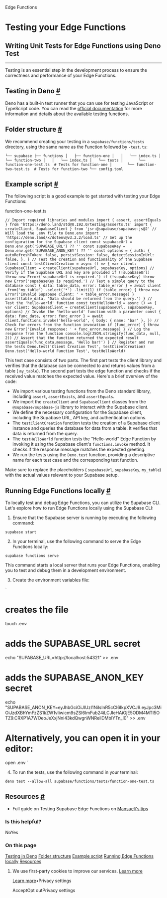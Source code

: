 Edge Functions

# Testing your Edge Functions

## Writing Unit Tests for Edge Functions using Deno Test

* * *

Testing is an essential step in the development process to ensure the correctness and performance of your Edge Functions.

## Testing in Deno [\#](https://supabase.com/docs/guides/functions/unit-test\#testing-in-deno)

Deno has a built-in test runner that you can use for testing JavaScript or TypeScript code. You can read the [official documentation](https://docs.deno.com/runtime/manual/basics/testing/) for more information and details about the available testing functions.

## Folder structure [\#](https://supabase.com/docs/guides/functions/unit-test\#folder-structure)

We recommend creating your testing in a `supabase/functions/tests` directory, using the same name as the Function followed by `-test.ts`:

`
└── supabase
    ├── functions
    │   ├── function-one
    │   │   └── index.ts
    │   └── function-two
    │   │   └── index.ts
    │   └── tests
    │       └── function-one-test.ts  # Tests for function-one
    │       └── function-two-test.ts  # Tests for function-two
    └── config.toml
`

## Example script [\#](https://supabase.com/docs/guides/functions/unit-test\#example-script)

The following script is a good example to get started with testing your Edge Functions:

function-one-test.ts

`
// Import required libraries and modules
import { assert, assertEquals } from 'https://deno.land/std@0.192.0/testing/asserts.ts'
import { createClient, SupabaseClient } from 'jsr:@supabase/supabase-js@2'
// Will load the .env file to Deno.env
import 'https://deno.land/x/dotenv@v3.2.2/load.ts'
// Set up the configuration for the Supabase client
const supabaseUrl = Deno.env.get('SUPABASE_URL') ?? ''
const supabaseKey = Deno.env.get('SUPABASE_ANON_KEY') ?? ''
const options = {
auth: {
    autoRefreshToken: false,
    persistSession: false,
    detectSessionInUrl: false,
},
}
// Test the creation and functionality of the Supabase client
const testClientCreation = async () => {
var client: SupabaseClient = createClient(supabaseUrl, supabaseKey, options)
// Verify if the Supabase URL and key are provided
if (!supabaseUrl) throw new Error('supabaseUrl is required.')
if (!supabaseKey) throw new Error('supabaseKey is required.')
// Test a simple query to the database
const { data: table_data, error: table_error } = await client
    .from('my_table')
    .select('*')
    .limit(1)
if (table_error) {
    throw new Error('Invalid Supabase client: ' + table_error.message)
}
assert(table_data, 'Data should be returned from the query.')
}
// Test the 'hello-world' function
const testHelloWorld = async () => {
var client: SupabaseClient = createClient(supabaseUrl, supabaseKey, options)
// Invoke the 'hello-world' function with a parameter
const { data: func_data, error: func_error } = await client.functions.invoke('hello-world', {
    body: { name: 'bar' },
})
// Check for errors from the function invocation
if (func_error) {
    throw new Error('Invalid response: ' + func_error.message)
}
// Log the response from the function
console.log(JSON.stringify(func_data, null, 2))
// Assert that the function returned the expected result
assertEquals(func_data.message, 'Hello bar!')
}
// Register and run the tests
Deno.test('Client Creation Test', testClientCreation)
Deno.test('Hello-world Function Test', testHelloWorld)
`

This test case consists of two parts. The first part tests the client library and verifies that the database can be connected to and returns values from a table ( `my_table`). The second part tests the edge function and checks if the received value matches the expected value. Here's a brief overview of the code:

- We import various testing functions from the Deno standard library, including `assert`, `assertExists`, and `assertEquals`.
- We import the `createClient` and `SupabaseClient` classes from the `@supabase/supabase-js` library to interact with the Supabase client.
- We define the necessary configuration for the Supabase client, including the Supabase URL, API key, and authentication options.
- The `testClientCreation` function tests the creation of a Supabase client instance and queries the database for data from a table. It verifies that data is returned from the query.
- The `testHelloWorld` function tests the "Hello-world" Edge Function by invoking it using the Supabase client's `functions.invoke` method. It checks if the response message matches the expected greeting.
- We run the tests using the `Deno.test` function, providing a descriptive name for each test case and the corresponding test function.

Make sure to replace the placeholders ( `supabaseUrl`, `supabaseKey`, `my_table`) with the actual values relevant to your Supabase setup.

## Running Edge Functions locally [\#](https://supabase.com/docs/guides/functions/unit-test\#running-edge-functions-locally)

To locally test and debug Edge Functions, you can utilize the Supabase CLI. Let's explore how to run Edge Functions locally using the Supabase CLI:

1. Ensure that the Supabase server is running by executing the following command:



`
supabase start
`

2. In your terminal, use the following command to serve the Edge Functions locally:



`
supabase functions serve
`



This command starts a local server that runs your Edge Functions, enabling you to test and debug them in a development environment.

3. Create the environment variables file:



`
# creates the file
touch .env
# adds the SUPABASE_URL secret
echo "SUPABASE_URL=http://localhost:54321" >> .env
# adds the SUPABASE_ANON_KEY secret
echo "SUPABASE_ANON_KEY=eyJhbGciOiJIUzI1NiIsInR5cCI6IkpXVCJ9.eyJpc3MiOiJzdXBhYmFzZS1kZW1vIiwicm9sZSI6ImFub24iLCJleHAiOjE5ODM4MTI5OTZ9.CRXP1A7WOeoJeXxjNni43kdQwgnWNReilDMblYTn_I0" >> .env
# Alternatively, you can open it in your editor:
open .env
`

4. To run the tests, use the following command in your terminal:



`
deno test --allow-all supabase/functions/tests/function-one-test.ts
`


## Resources [\#](https://supabase.com/docs/guides/functions/unit-test\#resources)

- Full guide on Testing Supabase Edge Functions on [Mansueli's tips](https://blog.mansueli.com/testing-supabase-edge-functions-with-deno-test)

### Is this helpful?

NoYes

### On this page

[Testing in Deno](https://supabase.com/docs/guides/functions/unit-test#testing-in-deno) [Folder structure](https://supabase.com/docs/guides/functions/unit-test#folder-structure) [Example script](https://supabase.com/docs/guides/functions/unit-test#example-script) [Running Edge Functions locally](https://supabase.com/docs/guides/functions/unit-test#running-edge-functions-locally) [Resources](https://supabase.com/docs/guides/functions/unit-test#resources)

1. We use first-party cookies to improve our services. [Learn more](https://supabase.com/privacy#8-cookies-and-similar-technologies-used-on-our-european-services)



   [Learn more](https://supabase.com/privacy#8-cookies-and-similar-technologies-used-on-our-european-services)•Privacy settings





   AcceptOpt outPrivacy settings